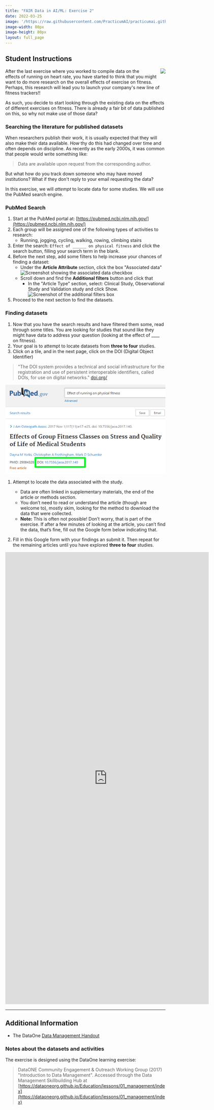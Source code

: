 ```yaml
---
title: "FAIR Data in AI/ML: Exercise 2"
date: 2022-03-25
image: '/https://raw.githubusercontent.com/PracticumAI/practicumai.github.io/0bae6dc26b5f7f3f75bcc994f2192d1499f926a8/images/icons/noun_Data_green.svg'
image-width: 80px
image-height: 80px
layout: full_page
---
```


## Student Instructions

<img src='../images/fitness-tracker.png' align='right' style='padding: 0px 0px 0px 20px'> After the last exercise where you worked to compile data on the effects of running on heart rate, you have started to think that you might want to do more research on the overall effects of exercise on fitness. Perhaps, this research will lead you to launch your company's new line of fitness trackers!!

As such, you decide to start looking through the existing data on the effects of different exercises on fitness. There is already a fair bit of data published on this, so why not make use of those data?

### Searching the literature for published datasets

When researchers publish their work, it is usually expected that they will also make their data available. *How* thy do this had changed over time and often depends on discipline. As recently as the early 2000s, it was common that people would write something like:

> Data are available upon request from the corresponding author.

But what how do you track down someone who may have moved institutions? What if they don't reply to your email requesting the data? 

In this exercise, we will *attempt* to locate data for some studies. We will use the PubMed search engine.

### PubMed Search

1. Start at the PubMed portal at: [https://pubmed.ncbi.nlm.nih.gov/](https://pubmed.ncbi.nlm.nih.gov/)
1. Each group will be assigned one of the following types of activities to research:
   * Running, jogging, cycling, walking, rowing, climbing stairs
1. Enter the search: `Effect of ______ on physical fitness` and click the search button, filling your search term in the blank.
1. Before the next step, add some filters to help increase your chances of finding a dataset:
   * Under the **Article Attribute** section, click the box "Associated data"
    ![Screenshot showing the associated data checkbox](../images/associated_data.png)
   * Scroll down and find the **Additional filters** button and click that
      * In the "Article Type" section, select: Clinical Study, Observational Study and Validation study and click Show.
      ![Screenshot of the additional filters box](../images/additional_filters.png)
1. Proceed to the next section to find the datasets.

### Finding datasets

1. Now that you have the search results and have filtered them some, read through some titles. You are looking for studies that sound like they might have data to address your question (looking at the effect of ____ on fitness).
1. Your goal is to attempt to locate datasets from **three to four** studies.
1. Click on a tile, and in the next page, click on the DOI (Digital Object Identifier)

> "The DOI system provides a technical and social infrastructure for the registration and use of persistent interoperable identifiers, called DOIs, for use on digital networks." [doi.org/](https://www.doi.org/)

  ![Screenshot of the DOI Link](images/doi_link.png)

1. Attempt to locate the data associated with the study.
   * Data are often linked in supplementary materials, the end of the article or methods section.
   * You don’t need to read or understand the article (though are welcome to), mostly skim, looking for the method to download the data that were collected.
   * **Note:** This is often not possible! Don’t worry, that is part of the exercise. If after a few minutes of looking at the article, you can’t find the data, that’s fine, fill out the Google form below indicating that.

1. Fill in this Google form with your findings an submit it. Then repeat for the remaining articles until you have explored **three to four** studies.

<iframe src="https://docs.google.com/forms/d/e/1FAIpQLSfCsiS-wyGSd0ivIQRTTNIM927-GLckmf0OGE3qlsyVCGPwew/viewform?embedded=true" width="640" height="1420" frameborder="0" marginheight="0" marginwidth="0">Loading…</iframe>

<hr>

## Additional Information

* The DataOne [Data Management Handout](../handouts/L01_DataManagement_Handout.pdf)

### Notes about the datasets and activities

The exercise is designed using the DataOne learning exercise: 
 > DataONE Community Engagement & Outreach Working Group (2017) "Introduction to Data Management". Accessed through the Data Management Skillbuilding Hub at [https://dataoneorg.github.io/Education/lessons/01_management/index](https://dataoneorg.github.io/Education/lessons/01_management/index)